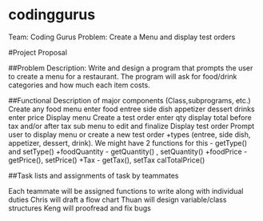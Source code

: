 # codinggurus
Team: Coding Gurus
Problem: Create a Menu and display test orders

#Project Proposal

##Problem Description: Write and design a program that prompts the user to create a menu for a restaurant. The program will ask for food/drink categories and how much each item costs. 

##Functional Description of major components (Class,subprograms, etc.)
Create any food menu
	enter food
		entree
		side dish
		appetizer
		dessert
		drinks
	enter price
Display menu
Create a test order
enter qty
	display total before tax and/or after tax
	sub menu to edit and finalize
Display test order
Prompt user to display menu or create a new test order
+types (entree, side dish, appetizer, dessert, drink). We might have 2 functions for this - getType() and setType()
+foodQuantity - getQuantity() , setQuantity()
+foodPrice - getPrice(), setPrice()
+Tax - getTax(), setTax 
 calTotalPrice()

##Task lists and assignments of task by teammates

Each teammate will be assigned functions to write along with individual duties
Chris will draft a flow chart
Thuan will design variable/class structures
Keng will proofread and fix bugs



